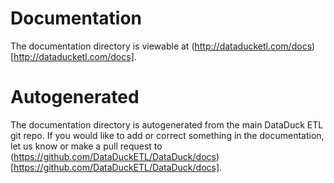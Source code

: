 # Documentation

The documentation directory is viewable at (http://dataducketl.com/docs)[http://dataducketl.com/docs].
 
# Autogenerated

The documentation directory is autogenerated from the main DataDuck ETL git repo. If you would like to add or correct something in the documentation, let us know or make a pull request to (https://github.com/DataDuckETL/DataDuck/docs)[https://github.com/DataDuckETL/DataDuck/docs].
